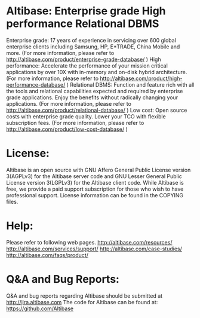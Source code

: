 # Altibase: Enterprise grade High performance Relational DBMS
Enterprise grade: 17 years of experience in servicing over 600 global enterprise clients including Samsung, HP, E*TRADE, China Mobile and more. (For more information, please refer to http://altibase.com/product/enterprise-grade-database/ )
High performance: Accelerate the performance of your mission critical applications by over 10X with in-memory and on-disk hybrid architecture. (For more information, please refer to http://altibase.com/product/high-performance-database/ )
Relational DBMS: Function and feature rich with all the tools and relational capabilities expected and required by enterprise grade applications. Enjoy the benefits without radically changing your applications. (For more information, please refer to http://altibase.com/product/relational-database/ )
Low cost: Open source costs with enterprise grade quality. Lower your TCO with flexible subscription fees. (For more information, please refer to http://altibase.com/product/low-cost-database/ )

# License:
Altibase is an open source with GNU Affero General Public License version 3(AGPLv3) for the Altibase server code and GNU Lesser General Public License version 3(LGPLv3) for the Altibase client code.
While Altibase is free, we provide a paid support subscription for those who wish to have professional support.
License information can be found in the COPYING files.

# Help:
Please refer to following web pages.
http://altibase.com/resources/
http://altibase.com/services/support/
http://altibase.com/case-studies/
http://altibase.com/faqs/product/

# Q&A and Bug Reports:
Q&A and bug reports regarding Altibase should be submitted at http://jira.altibase.com
The code for Altibase can be found at: https://github.com/Altibase
